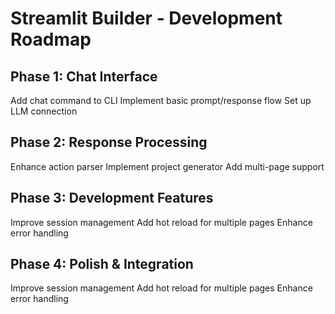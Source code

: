 # Streamlit Builder - Development Roadmap

## Phase 1: Chat Interface
Add chat command to CLI
Implement basic prompt/response flow
Set up LLM connection

## Phase 2: Response Processing
Enhance action parser
Implement project generator
Add multi-page support

## Phase 3: Development Features
Improve session management
Add hot reload for multiple pages
Enhance error handling

## Phase 4: Polish & Integration
Improve session management
Add hot reload for multiple pages
Enhance error handling
